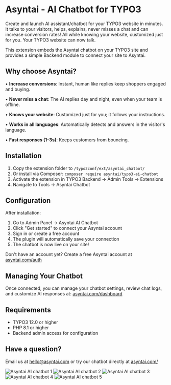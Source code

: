 # Asyntai - AI Chatbot for TYPO3

Create and launch AI assistant/chatbot for your TYPO3 website in minutes. It talks to your visitors, helps, explains, never misses a chat and can increase conversion rates! All while knowing your website, customized just for you. Your TYPO3 website can now talk.

This extension embeds the Asyntai chatbot on your TYPO3 site and provides a simple Backend module to connect your site to Asyntai.


## Why choose Asyntai?

• **Increase conversions**: Instant, human like replies keep shoppers engaged and buying.

• **Never miss a chat**: The AI replies day and night, even when your team is offline.

• **Knows your website**: Customized just for you; it follows your instructions.

• **Works in all languages**: Automatically detects and answers in the visitor's language.

• **Fast responses (1–3s)**: Keeps customers from bouncing.

## Installation

1. Copy the extension folder to `/typo3conf/ext/asyntai_chatbot/`
2. Or install via Composer: `composer require asyntai/typo3-ai-chatbot`
3. Activate the extension in TYPO3 Backend → Admin Tools → Extensions
4. Navigate to Tools → Asyntai Chatbot

## Configuration

After installation:

1. Go to Admin Panel → Asyntai AI Chatbot
2. Click "Get started" to connect your Asyntai account
3. Sign in or create a free account
4. The plugin will automatically save your connection
5. The chatbot is now live on your site!

Don't have an account yet? Create a free Asyntai account at [asyntai.com/auth](https://asyntai.com/auth)

## Managing Your Chatbot

Once connected, you can manage your chatbot settings, review chat logs, and customize AI responses at:
[asyntai.com/dashboard](https://asyntai.com/dashboard)



## Requirements

- TYPO3 12.0 or higher
- PHP 8.1 or higher
- Backend admin access for configuration



## Have a question? 
Email us at hello@asyntai.com or try our chatbot directly at [asyntai.com/](https://asyntai.com/)


![Asyntai AI chatbot 1](https://asyntai.com/static/images/ai-chatbot-for-websites-1.png)
![Asyntai AI chatbot 2](https://asyntai.com/static/images/ai-chatbot-for-websites-2.png)
![Asyntai AI chatbot 3](https://asyntai.com/static/images/ai-chatbot-for-websites-3.png)
![Asyntai AI chatbot 4](https://asyntai.com/static/images/ai-chatbot-for-websites-4.png)
![Asyntai AI chatbot 5](https://asyntai.com/static/images/ai-chatbot-for-websites-5.png)

